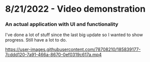 # 8/21/2022 - Video demonstration 
### An actual application with UI and functionality

I've done a lot of stuff since the last big update so I wanted to show progress. Still have a lot to do.  

https://user-images.githubusercontent.com/78708210/185839177-7cddd120-7a91-466a-8670-0ef0319c617a.mp4
